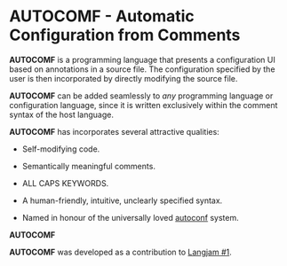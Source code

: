 # AUTOCOMF - Automatic Configuration from Comments

**AUTOCOMF** is a programming language that presents a configuration UI
based on annotations in a source file.  The configuration specified
by the user is then incorporated by directly modifying the source
file.

**AUTOCOMF** can be added seamlessly to *any* programming language or
configuration language, since it is written exclusively within the
comment syntax of the host language.

**AUTOCOMF** has incorporates several attractive qualities:

* Self-modifying code.

* Semantically meaningful comments.

* ALL CAPS KEYWORDS.

* A human-friendly, intuitive, unclearly specified syntax.

* Named in honour of the universally loved
  [autoconf](https://www.gnu.org/software/autoconf/) system.

**AUTOCOMF**

**AUTOCOMF** was developed as a contribution to [Langjam
#1](https://github.com/langjam/jam0001).
